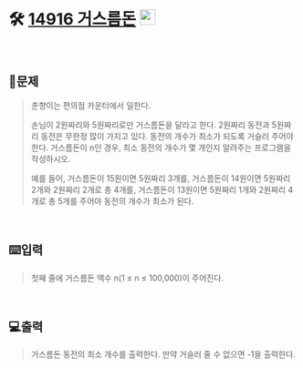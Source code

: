 <br>

# 🛠️ [14916 거스름돈](http://www.acmicpc.net/problem/14916) <img height="27px" width="27px" src="https://static.solved.ac/tier_small/6.svg"/>

<br>

## 📖문제
>춘향이는 편의점 카운터에서 일한다.
>
>손님이 2원짜리와 5원짜리로만 거스름돈을 달라고 한다. 2원짜리 동전과 5원짜리 동전은 무한정 많이 가지고 있다. 동전의 개수가 최소가 되도록 거슬러 주어야 한다. 거스름돈이 n인 경우, 최소 동전의 개수가 몇 개인지 알려주는 프로그램을 작성하시오.
>
>예를 들어, 거스름돈이 15원이면 5원짜리 3개를, 거스름돈이 14원이면 5원짜리 2개와 2원짜리 2개로 총 4개를, 거스름돈이 13원이면 5원짜리 1개와 2원짜리 4개로 총 5개를 주어야 동전의 개수가 최소가 된다.

<br>

## ⌨️입력
>첫째 줄에 거스름돈 액수 n(1 ≤ n ≤ 100,000)이 주어진다.

<br>

## 💻출력
>거스름돈 동전의 최소 개수를 출력한다. 만약 거슬러 줄 수 없으면 -1을 출력한다.

<br><br>
